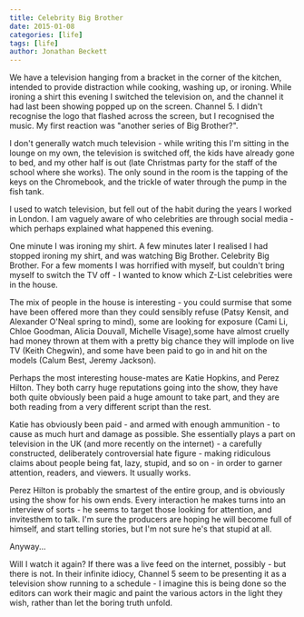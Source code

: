 ```yaml
---
title: Celebrity Big Brother
date: 2015-01-08
categories: [life]
tags: [life]
author: Jonathan Beckett
---
```


We have a television hanging from a bracket in the corner of the kitchen, intended to provide distraction while cooking, washing up, or ironing. While ironing a shirt this evening I switched the television on, and the channel it had last been showing popped up on the screen. Channel 5. I didn't recognise the logo that flashed across the screen, but I recognised the music. My first reaction was "another series of Big Brother?".

I don't generally watch much television - while writing this I'm sitting in the lounge on my own, the television is switched off, the kids have already gone to bed, and my other half is out (late Christmas party for the staff of the school where she works). The only sound in the room is the tapping of the keys on the Chromebook, and the trickle of water through the pump in the fish tank.

I used to watch television, but fell out of the habit during the years I worked in London. I am vaguely aware of who celebrities are through social media - which perhaps explained what happened this evening.

One minute I was ironing my shirt. A few minutes later I realised I had stopped ironing my shirt, and was watching Big Brother. Celebrity Big Brother. For a few moments I was horrified with myself, but couldn't bring myself to switch the TV off - I wanted to know which Z-List celebrities were in the house.

The mix of people in the house is interesting - you could surmise that some have been offered more than they could sensibly refuse (Patsy Kensit, and Alexander O'Neal spring to mind), some are looking for exposure (Cami Li, Chloe Goodman, Alicia Douvall, Michelle Visage),some have almost cruelly had money thrown at them with a pretty big chance they will implode on live TV (Keith Chegwin), and some have been paid to go in and hit on the models (Calum Best, Jeremy Jackson).

Perhaps the most interesting house-mates are Katie Hopkins, and Perez Hilton. They both carry huge reputations going into the show, they have both quite obviously been paid a huge amount to take part, and they are both reading from a very different script than the rest.

Katie has obviously been paid - and armed with enough ammunition - to cause as much hurt and damage as possible. She essentially plays a part on television in the UK (and more recently on the internet) - a carefully constructed, deliberately controversial hate figure - making ridiculous claims about people being fat, lazy, stupid, and so on - in order to garner attention, readers, and viewers. It usually works.

Perez Hilton is probably the smartest of the entire group, and is obviously using the show for his own ends. Every interaction he makes turns into an interview of sorts - he seems to target those looking for attention, and invitesthem to talk. I'm sure the producers are hoping he will become full of himself, and start telling stories, but I'm not sure he's that stupid at all.

Anyway...

Will I watch it again? If there was a live feed on the internet, possibly - but there is not. In their infinite idiocy, Channel 5 seem to be presenting it as a television show running to a schedule - I imagine this is being done so the editors can work their magic and paint the various actors in the light they wish, rather than let the boring truth unfold.